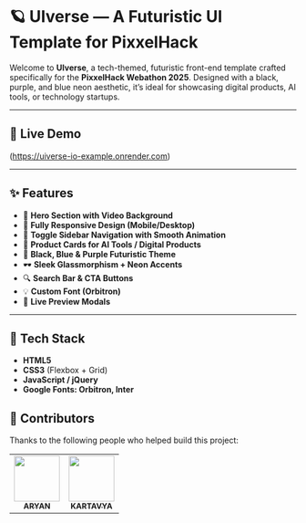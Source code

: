 # 🪐 UIverse — A Futuristic UI Template for PixxelHack

Welcome to **UIverse**, a tech-themed, futuristic front-end template crafted specifically for the **PixxelHack Webathon 2025**. Designed with a black, purple, and blue neon aesthetic, it’s ideal for showcasing digital products, AI tools, or technology startups.

---

## 🚀 Live Demo
(https://uiverse-io-example.onrender.com)

---

## ✨ Features

- 🎥 **Hero Section with Video Background**  
- 📱 **Fully Responsive Design (Mobile/Desktop)**  
- 🧭 **Toggle Sidebar Navigation with Smooth Animation**  
- 🧠 **Product Cards for AI Tools / Digital Products**  
- 🧊 **Black, Blue & Purple Futuristic Theme**  
- 🕶️ **Sleek Glassmorphism + Neon Accents**  
- 🔍 **Search Bar & CTA Buttons**  
- 💡 **Custom Font (Orbitron)**  
- 💬 **Live Preview Modals**

---

## 🧩 Tech Stack

- **HTML5**
- **CSS3** (Flexbox + Grid)
- **JavaScript / jQuery**
- **Google Fonts: Orbitron, Inter**

## 🤝 Contributors

Thanks to the following people who helped build this project:

<table>
  <tr>
    <td align="center">
      <a href="https://github.com/aryandhandhukiya">
        <img src="https://avatars.githubusercontent.com/aryandhandhukiya" width="80px;" alt=""/><br />
        <sub><b>ARYAN</b></sub>
      </a>
    </td>
    <td align="center">
      <a href="https://github.com/KartavyaD">
        <img src="https://avatars.githubusercontent.com/KartavyaD" width="80px;" alt=""/><br />
        <sub><b>KARTAVYA</b></sub>
      </a>
    </td>
  </tr>
</table>

